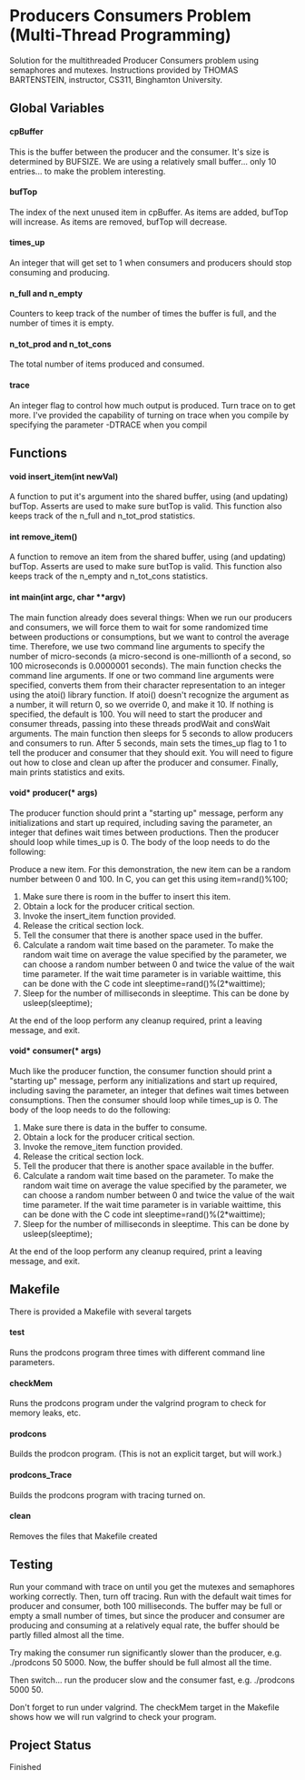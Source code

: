 # Producers Consumers Problem (Multi-Thread Programming)
Solution for the multithreaded Producer Consumers problem using semaphores and mutexes. Instructions provided by THOMAS BARTENSTEIN, instructor, CS311, Binghamton University.

## Global Variables
#### cpBuffer
This is the buffer between the producer and the consumer. It's size is determined by BUFSIZE. We are using a relatively small buffer... only 10 entries... to make the problem interesting.

#### bufTop
The index of the next unused item in cpBuffer. As items are added, bufTop will increase. As items are removed, bufTop will decrease.

#### times_up
An integer that will get set to 1 when consumers and producers should stop consuming and producing.

#### n_full and n_empty
Counters to keep track of the number of times the buffer is full, and the number of times it is empty.

#### n_tot_prod and n_tot_cons
The total number of items produced and consumed.

#### trace
An integer flag to control how much output is produced. Turn trace on to get more. I've provided the capability of turning on trace when you compile by specifying the parameter -DTRACE when you compil


## Functions
#### void insert_item(int newVal)
A function to put it's argument into the shared buffer, using (and updating) bufTop. Asserts are used to make sure butTop is valid. This function also keeps track of the n_full and n_tot_prod statistics.

#### int remove_item()
A function to remove an item from the shared buffer, using (and updating) bufTop. Asserts are used to make sure butTop is valid. This function also keeps track of the n_empty and n_tot_cons statistics.

#### int main(int argc, char **argv)
The main function already does several things:
When we run our producers and consumers, we will force them to wait for some randomized time between productions or consumptions, but we want to control the average time. Therefore, we use two command line arguments to specify the number of micro-seconds (a micro-second is one-millionth of a second, so 100 microseconds is 0.0000001 seconds). The main function checks the command line arguments. If one or two command line arguments were specified, converts them from their character representation to an integer using the atoi() library function. If atoi() doesn't recognize the argument as a number, it will return 0, so we override 0, and make it 10. If nothing is specified, the default is 100.
You will need to start the producer and consumer threads, passing into these threads prodWait and consWait arguments.
The main function then sleeps for 5 seconds to allow producers and consumers to run. After 5 seconds, main sets the times_up flag to 1 to tell the producer and consumer that they should exit.
You will need to figure out how to close and clean up after the producer and consumer.
Finally, main prints statistics and exits.

#### void* producer(* args)
The producer function should print a "starting up" message, perform any initializations and start up required, including saving the parameter, an integer that defines wait times between productions. Then the producer should loop while times_up is 0. The body of the loop needs to do the following:

Produce a new item. For this demonstration, the new item can be a random number between 0 and 100. In C, you can get this using item=rand()%100;
1. Make sure there is room in the buffer to insert this item.
2. Obtain a lock for the producer critical section.
3. Invoke the insert_item function provided.
4. Release the critical section lock.
5. Tell the consumer that there is another space used in the buffer.
6. Calculate a random wait time based on the parameter. To make the random wait time on average the value specified by the parameter, we can choose a random number between 0 and twice the value of the wait time parameter. If the wait time parameter is in variable waittime, this can be done with the C code int sleeptime=rand()%(2*waittime);
7. Sleep for the number of milliseconds in sleeptime. This can be done by usleep(sleeptime);

At the end of the loop perform any cleanup required, print a leaving message, and exit.

#### void* consumer(* args)
Much like the producer function, the consumer function should print a "starting up" message, perform any initializations and start up required, including saving the parameter, an integer that defines wait times between consumptions. Then the consumer should loop while times_up is 0. The body of the loop needs to do the following:

1. Make sure there is data in the buffer to consume.
2. Obtain a lock for the producer critical section.
3. Invoke the remove_item function provided.
4. Release the critical section lock.
5. Tell the producer that there is another space available in the buffer.
6. Calculate a random wait time based on the parameter. To make the random wait time on average the value specified by the parameter, we can choose a random number between 0 and twice the value of the wait time parameter. If the wait time parameter is in variable waittime, this can be done with the C code int sleeptime=rand()%(2*waittime);
7. Sleep for the number of milliseconds in sleeptime. This can be done by usleep(sleeptime);

At the end of the loop perform any cleanup required, print a leaving message, and exit.

## Makefile
There is provided a Makefile with several targets

#### test
Runs the prodcons program three times with different command line parameters.

#### checkMem
Runs the prodcons program under the valgrind program to check for memory leaks, etc.

#### prodcons
Builds the prodcon program. (This is not an explicit target, but will work.)

#### prodcons_Trace
Builds the prodcons program with tracing turned on.

#### clean
Removes the files that Makefile created

## Testing 
Run your command with trace on until you get the mutexes and semaphores working correctly. Then, turn off tracing. Run with the default wait times for producer and consumer, both 100 milliseconds. The buffer may be full or empty a small number of times, but since the producer and consumer are producing and consuming at a relatively equal rate, the buffer should be partly filled almost all the time.

Try making the consumer run significantly slower than the producer, e.g. ./prodcons 50 5000. Now, the buffer should be full almost all the time. 

Then switch... run the producer slow and the consumer fast, e.g. ./prodcons 5000 50.

Don't forget to run under valgrind. The checkMem target in the Makefile shows how we will run valgrind to check your program.

## Project Status
Finished


